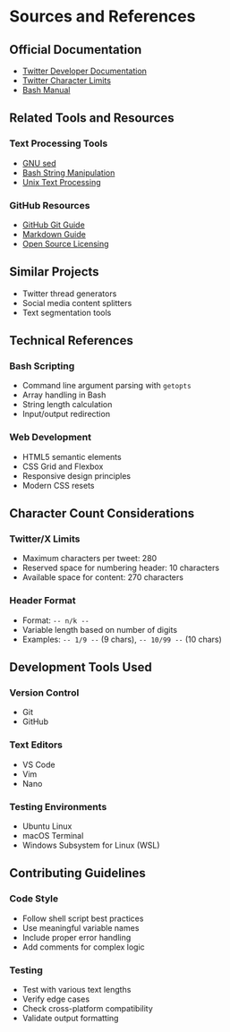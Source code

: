 # Sources and References

## Official Documentation

- [Twitter Developer Documentation](https://developer.twitter.com/en/docs)
- [Twitter Character Limits](https://help.twitter.com/en/using-twitter/how-to-tweet-a-thread)
- [Bash Manual](https://www.gnu.org/software/bash/manual/)

## Related Tools and Resources

### Text Processing Tools
- [GNU sed](https://www.gnu.org/software/sed/)
- [Bash String Manipulation](https://www.tldp.org/LDP/abs/html/string-manipulation.html)
- [Unix Text Processing](https://en.wikipedia.org/wiki/Unix_philosophy#Text_processing)

### GitHub Resources
- [GitHub Git Guide](https://guides.github.com/)
- [Markdown Guide](https://guides.github.com/features/mastering-markdown/)
- [Open Source Licensing](https://choosealicense.com/)

## Similar Projects
- Twitter thread generators
- Social media content splitters
- Text segmentation tools

## Technical References

### Bash Scripting
- Command line argument parsing with `getopts`
- Array handling in Bash
- String length calculation
- Input/output redirection

### Web Development
- HTML5 semantic elements
- CSS Grid and Flexbox
- Responsive design principles
- Modern CSS resets

## Character Count Considerations

### Twitter/X Limits
- Maximum characters per tweet: 280
- Reserved space for numbering header: 10 characters
- Available space for content: 270 characters

### Header Format
- Format: `-- n/k --`
- Variable length based on number of digits
- Examples: `-- 1/9 --` (9 chars), `-- 10/99 --` (10 chars)

## Development Tools Used

### Version Control
- Git
- GitHub

### Text Editors
- VS Code
- Vim
- Nano

### Testing Environments
- Ubuntu Linux
- macOS Terminal
- Windows Subsystem for Linux (WSL)

## Contributing Guidelines

### Code Style
- Follow shell script best practices
- Use meaningful variable names
- Include proper error handling
- Add comments for complex logic

### Testing
- Test with various text lengths
- Verify edge cases
- Check cross-platform compatibility
- Validate output formatting
